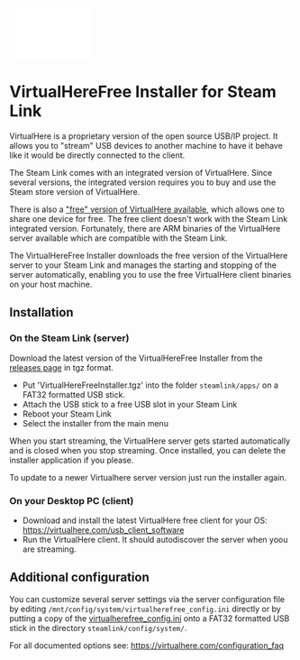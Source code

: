 ![](icon.png)

# VirtualHereFree Installer for Steam Link

VirtualHere is a proprietary version of the open source USB/IP project. It allows you to "stream" USB devices to another
machine to have it behave like it would be directly connected to the client.

The Steam Link comes with an integrated version of VirtualHere.
Since several versions, the integrated version requires you to buy and use the Steam store version of VirtualHere.

There is also a ["free" version of VirtualHere available](https://www.virtualhere.com/usb_client_software), which allows one to share one device for free.
The free client doesn't work with the Steam Link integrated version.
Fortunately, there are ARM binaries of the VirtualHere server available which are compatible with the Steam Link.

The VirtualHereFree Installer downloads the free version of the VirtualHere server to your Steam Link and manages the starting and
stopping of the server automatically, enabling you to use the free VirtualHere client binaries on your host machine.

## Installation

### On the Steam Link (server)

Download the latest version of the VirtualHereFree Installer from the [releases page](https://github.com/milaq/steamlink_VirtualHereFreeInstaller/releases) in tgz format.

 * Put 'VirtualHereFreeInstaller.tgz' into the folder `steamlink/apps/` on a FAT32 formatted USB stick.
 * Attach the USB stick to a free USB slot in your Steam Link
 * Reboot your Steam Link
 * Select the installer from the main menu

When you start streaming, the VirtualHere server gets started automatically and is closed when you stop streaming.
Once installed, you can delete the installer application if you please.

To update to a newer Virtualhere server version just run the installer again.

### On your Desktop PC (client)

 * Download and install the latest VirtualHere free client for your OS: https://virtualhere.com/usb_client_software
 * Run the VirtualHere client. It should autodiscover the server when yoou are streaming.

## Additional configuration

You can customize several server settings via the server configuration file by editing `/mnt/config/system/virtualherefree_config.ini` directly or by putting a copy of the [virtualherefree_config.ini](res/virtualherefree_config.ini) onto a FAT32 formatted USB stick in the directory `steamlink/config/system/`.

For all documented options see: https://virtualhere.com/configuration_faq

